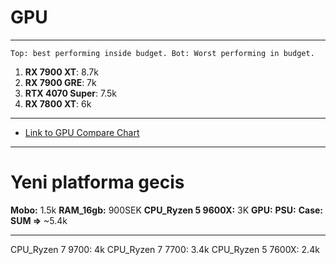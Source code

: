 # GPU
---
`Top: best performing inside budget. Bot: Worst performing in budget.`

1. **RX 7900 XT**: 8.7k
2. **RX 7900 GRE**: 7k
3. **RTX 4070 Super**: 7.5k
4. **RX 7800 XT**: 6k
---
- [Link to GPU Compare Chart](https://www.tomshardware.com/reviews/gpu-hierarchy,4388.html)

---

# Yeni platforma gecis
**Mobo:** 1.5k
**RAM_16gb:** 900SEK
**CPU_Ryzen 5 9600X:** 3K
**GPU:**
**PSU:**
**Case:**
**SUM =>** ~5.4k

---


CPU_Ryzen 7 9700: 4k
CPU_Ryzen 7 7700: 3.4k 
CPU_Ryzen 5 7600X: 2.4k